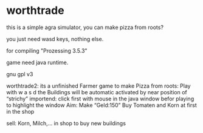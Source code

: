 # worthtrade

this is a  simple agra simulator,
you can make pizza from roots?

you just need wasd keys, nothing else.

for compiling "Prozessing 3.5.3"

game need java runtime.

gnu gpl v3

worthtrade2:
its a unfinished Farmer game to make Pizza from roots:
Play with w a s d
the Buildings will be automatic activated by near position of “strichy”
importend: click first with mouse in the java window befor playing to highlight the window
Aim: Make “Geld:150”
Buy Tomaten and Korn at first in the shop

sell: Korn, Milch,… in shop to buy new buildings



